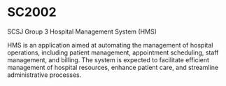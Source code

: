 # SC2002
SCSJ Group 3
Hospital Management System (HMS)
					
HMS is an application aimed at automating the management of hospital operations, including patient management, appointment scheduling, staff management, and billing. The system is expected to facilitate efficient management of hospital resources, enhance patient care, and streamline administrative processes.
